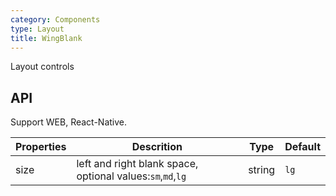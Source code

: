 ```yaml
---
category: Components
type: Layout
title: WingBlank
---
```


Layout controls

## API

Support WEB, React-Native.

Properties | Descrition | Type | Default
-----------|------------|------|--------
| size    | left and right blank space, optional values:`sm`,`md`,`lg`  | string |  `lg`  |
